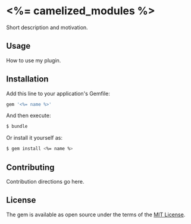 # <%= camelized_modules %>
Short description and motivation.

## Usage
How to use my plugin.

## Installation
Add this line to your application's Gemfile:

```ruby
gem '<%= name %>'
```

And then execute:
```bash
$ bundle
```

Or install it yourself as:
```bash
$ gem install <%= name %>
```

## Contributing
Contribution directions go here.

## License
The gem is available as open source under the terms of the [MIT License](http://opensource.org/licenses/MIT).
